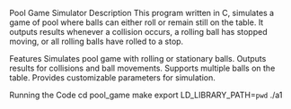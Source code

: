 Pool Game Simulator
Description
This program written in C, simulates a game of pool where balls can either roll or remain still on the table. 
It outputs results whenever a collision occurs, a rolling ball has stopped moving, or all rolling balls have rolled to a stop.

Features
Simulates pool game with rolling or stationary balls.
Outputs results for collisions and ball movements.
Supports multiple balls on the table.
Provides customizable parameters for simulation.

Running the Code
cd pool_game
make
export LD_LIBRARY_PATH=`pwd`
./a1
